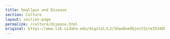 ```yaml
---
title: Smallpox and Disease
section: Culture
layout: section-page
permalink: /culture/disease.html
original: https://www.lib.uidaho.edu/digital/L3/ShowOneObjectSiteID34ObjectID95.html
---
```

